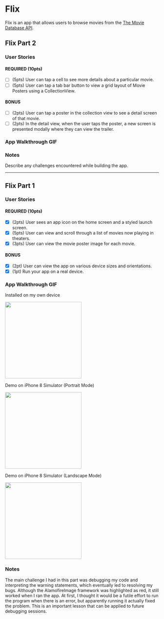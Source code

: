 # Flix

Flix is an app that allows users to browse movies from the [The Movie Database API](http://docs.themoviedb.apiary.io/#).

## Flix Part 2

### User Stories

#### REQUIRED (10pts)
- [ ] (5pts) User can tap a cell to see more details about a particular movie.
- [ ] (5pts) User can tap a tab bar button to view a grid layout of Movie Posters using a CollectionView.

#### BONUS
- [ ] (2pts) User can tap a poster in the collection view to see a detail screen of that movie.
- [ ] (2pts) In the detail view, when the user taps the poster, a new screen is presented modally where they can view the trailer.

### App Walkthrough GIF

### Notes
Describe any challenges encountered while building the app.


---

## Flix Part 1

### User Stories

#### REQUIRED (10pts)
- [X] (2pts) User sees an app icon on the home screen and a styled launch screen.
- [X] (5pts) User can view and scroll through a list of movies now playing in theaters.
- [X] (3pts) User can view the movie poster image for each movie.

#### BONUS
- [X] (2pt) User can view the app on various device sizes and orientations.
- [X] (1pt) Run your app on a real device.

### App Walkthrough GIF
Installed on my own device 


<img src="http://g.recordit.co/57IaB8xj0e.gif" width=250><br>


Demo on iPhone 8 Simulator (Portrait Mode)


<img src="http://g.recordit.co/tnpOKMvuVr.gif" width=250><br>


Demo on iPhone 8 Simulator (Landscape Mode)


<img src="http://g.recordit.co/b1YqreP2KT.gif" width=250><br>





### Notes
The main challenge I had in this part was debugging my code and interpreting the warning statements, which eventually led to resolving my bugs. Although the AlamofireImage framework was highlighted as red, it still worked when I ran the app. At first, I thought it would be a futile effort to run the program when there is an error, but apparently running it actually fixed the problem. This is an important lesson that can be applied to future debugging sessions.  
